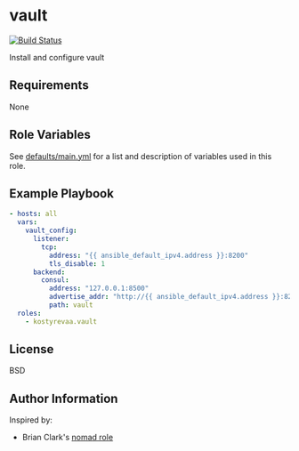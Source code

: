 # vault

[![Build Status](https://travis-ci.org/kostyrev/ansible-role-vault.svg?branch=master)](https://travis-ci.org/kostyrev/ansible-role-vault)

Install and configure vault

Requirements
------------

None

Role Variables
--------------

See [defaults/main.yml](defaults/main.yml) for a list and description of
variables used in this role.

Example Playbook
----------------

```yaml
- hosts: all
  vars:
    vault_config:
      listener:
        tcp:
          address: "{{ ansible_default_ipv4.address }}:8200"
          tls_disable: 1
      backend:
        consul:
          address: "127.0.0.1:8500"
          advertise_addr: "http://{{ ansible_default_ipv4.address }}:8200"
          path: vault
  roles:
    - kostyrevaa.vault
```

License
-------

BSD

Author Information
------------------

Inspired by:
- Brian Clark's [nomad role](https://github.com/bdclark/ansible-nomad)
